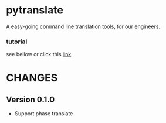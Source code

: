 # pytranslate


A easy-going command line translation tools, for our engineers.


### tutorial

see bellow or click this [link](http://litaotao.github.io/files/cmdtranslator2.gif)



# CHANGES

## Version 0.1.0

- Support phase translate